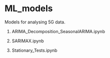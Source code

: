 # ML_models


Models for analysing 5G data.


1. ARIMA_Decomposition_SeasonalARIMA.ipynb

2. SARIMAX.ipynb

3. Stationary_Tests.ipynb